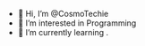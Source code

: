 - 👋 Hi, I’m @CosmoTechie
- 👀 I’m interested in Programming
- 🌱 I’m currently learning .

<!---
CosmoTechie/CosmoTechie is a ✨ special ✨ repository because its `README.md` (this file) appears on your GitHub profile.
You can click the Preview link to take a look at your changes.
--->
